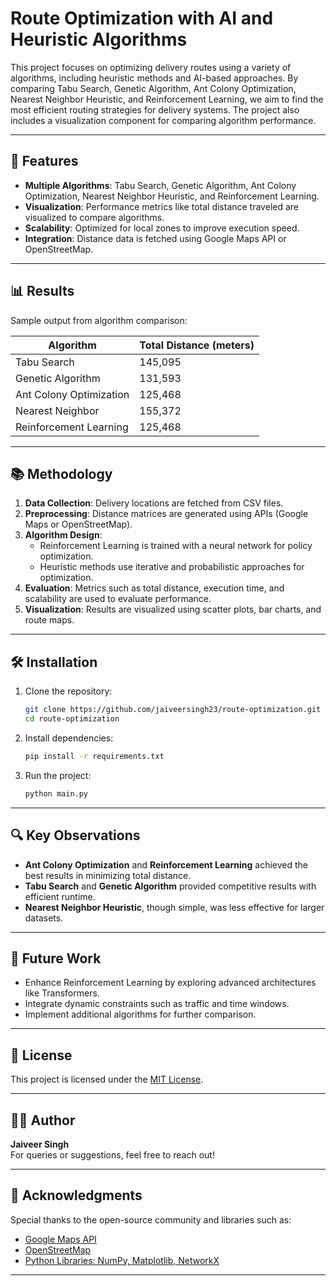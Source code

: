 
# Route Optimization with AI and Heuristic Algorithms

This project focuses on optimizing delivery routes using a variety of algorithms, including heuristic methods and AI-based approaches. By comparing Tabu Search, Genetic Algorithm, Ant Colony Optimization, Nearest Neighbor Heuristic, and Reinforcement Learning, we aim to find the most efficient routing strategies for delivery systems. The project also includes a visualization component for comparing algorithm performance.

---


## 🚀 Features

- **Multiple Algorithms**: Tabu Search, Genetic Algorithm, Ant Colony Optimization, Nearest Neighbor Heuristic, and Reinforcement Learning.
- **Visualization**: Performance metrics like total distance traveled are visualized to compare algorithms.
- **Scalability**: Optimized for local zones to improve execution speed.
- **Integration**: Distance data is fetched using Google Maps API or OpenStreetMap.

---

## 📊 Results

Sample output from algorithm comparison:

| Algorithm               | Total Distance (meters) |
|-------------------------|-------------------------|
| Tabu Search             | 145,095                |
| Genetic Algorithm       | 131,593                |
| Ant Colony Optimization | 125,468                |
| Nearest Neighbor        | 155,372                |
| Reinforcement Learning  | 125,468                |

---

## 📚 Methodology

1. **Data Collection**: Delivery locations are fetched from CSV files.
2. **Preprocessing**: Distance matrices are generated using APIs (Google Maps or OpenStreetMap).
3. **Algorithm Design**: 
   - Reinforcement Learning is trained with a neural network for policy optimization.
   - Heuristic methods use iterative and probabilistic approaches for optimization.
4. **Evaluation**: Metrics such as total distance, execution time, and scalability are used to evaluate performance.
5. **Visualization**: Results are visualized using scatter plots, bar charts, and route maps.

---

## 🛠️ Installation

1. Clone the repository:
   ```bash
   git clone https://github.com/jaiveersingh23/route-optimization.git
   cd route-optimization
   ```

2. Install dependencies:
   ```bash
   pip install -r requirements.txt
   ```

3. Run the project:
   ```bash
   python main.py
   ```

---

## 🔍 Key Observations

- **Ant Colony Optimization** and **Reinforcement Learning** achieved the best results in minimizing total distance.
- **Tabu Search** and **Genetic Algorithm** provided competitive results with efficient runtime.
- **Nearest Neighbor Heuristic**, though simple, was less effective for larger datasets.

---

## 🌟 Future Work

- Enhance Reinforcement Learning by exploring advanced architectures like Transformers.
- Integrate dynamic constraints such as traffic and time windows.
- Implement additional algorithms for further comparison.

---

## 📄 License

This project is licensed under the [MIT License](LICENSE).

---

## 🧑‍💻 Author

**Jaiveer Singh**  
For queries or suggestions, feel free to reach out!

---

## 🙌 Acknowledgments

Special thanks to the open-source community and libraries such as:
- [Google Maps API](https://developers.google.com/maps)
- [OpenStreetMap](https://www.openstreetmap.org/)
- [Python Libraries: NumPy, Matplotlib, NetworkX](https://pypi.org/)

---

